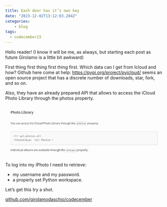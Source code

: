 ```yaml
---
title: Each door has it’s own key
date: "2023-12-02T13:12:03.284Z"
categories:
    - blog
tags:
  - codecember23
---
```


Hello reader! (I know it will be me, as always, but starting each post as future Girolamo is a little bit awkward)

First thing first thing first thing first.
Which data can I get from Icloud and how?
Github here come at help: https://pypi.org/project/pyicloud/ seems an open source project that has a discrete number of downloads, star, fork, and so on.

Also, they have an already prepared API that allows to access the iCloud Photo Library through the photos property.

![A screenshot of PyIcloud documentation](image.png)


To log into my iPhoto I need to retrieve:
- my username and my password.
- a properly set Python workspace.

Let’s get this try a shot.

[github.com/girolamodaschio/codecember](github.com/girolamodaschio/codecember)
